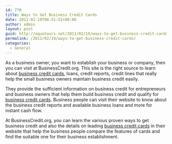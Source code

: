 ```yaml
---
id: 770
title: Ways to Get Business Credit Cards
date: 2011-02-19T06:51:52+00:00
author: admin
layout: post
guid: http://aquatours.net/2011/02/19/ways-to-get-business-credit-cards/
permalink: /2011/02/19/ways-to-get-business-credit-cards/
categories:
  - General
---
```

As a business owner, you want to establish your business or company, then you can visit at BusinessCredit.org. This site is the right source to learn about [business credit cards](http://www.businesscredit.org/), loans, credit reports, credit lines that really help the small business owners maintain business credit easily.

They provide the sufficient information on business credit for entrepreneurs and business owners that help them build business credit and qualify for [business credit cards](http://www.businesscredit.org/). Business people can visit their website to know about the business credit reports and available business loans and more for instant cash flow.

At BusinessCredit.org, you can learn the various proven ways to get business credit and also the details on leading [business credit cards](http://www.businesscredit.org/) in their website that help the business people compare the features of cards and find the suitable one for their business establishment.